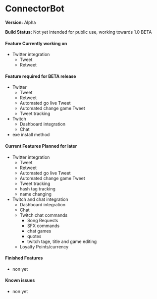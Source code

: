 # ConnectorBot
**Version:** Alpha

**Build Status:** Not yet intended for public use, working towards 1.0 BETA

#### Feature Currently working on
* Twitter integration
    * Tweet
    * Retweet
#### Feature required for BETA release
* Twitter
    * Tweet
    * Retweet
    * Automated go live Tweet 
    * Automated change game Tweet
    * Tweet tracking
* Twitch
    * Dashboard integration
    * Chat
* exe install method
#### Current Features Planned for later
* Twitter integration
    * Tweet
    * Retweet
    * Automated go live Tweet 
    * Automated change game Tweet
    * Tweet tracking
    * hash tag tracking
    * name changing
* Twitch and chat integration
    * Dashboard integration
    * Chat
    * Twitch chat commands
        * Song Requests
        * SFX commands
        * chat games
        * quotes
        * twitch tage, title and game editing
    * Loyalty Points/currency

#### Finished Features
* non yet
#### Known issues
* non yet
